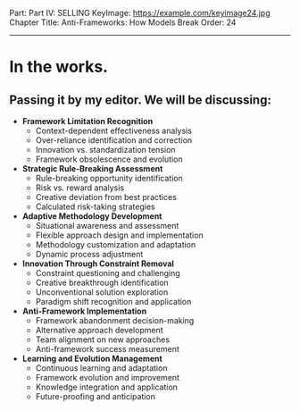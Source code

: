 Part: Part IV: SELLING
KeyImage: https://example.com/keyimage24.jpg
Chapter Title: Anti-Frameworks: How Models Break
Order: 24

---

# In the works.

## Passing it by my editor. We will be discussing:

- **Framework Limitation Recognition**
  - Context-dependent effectiveness analysis
  - Over-reliance identification and correction
  - Innovation vs. standardization tension
  - Framework obsolescence and evolution
- **Strategic Rule-Breaking Assessment**
  - Rule-breaking opportunity identification
  - Risk vs. reward analysis
  - Creative deviation from best practices
  - Calculated risk-taking strategies
- **Adaptive Methodology Development**
  - Situational awareness and assessment
  - Flexible approach design and implementation
  - Methodology customization and adaptation
  - Dynamic process adjustment
- **Innovation Through Constraint Removal**
  - Constraint questioning and challenging
  - Creative breakthrough identification
  - Unconventional solution exploration
  - Paradigm shift recognition and application
- **Anti-Framework Implementation**
  - Framework abandonment decision-making
  - Alternative approach development
  - Team alignment on new approaches
  - Anti-framework success measurement
- **Learning and Evolution Management**
  - Continuous learning and adaptation
  - Framework evolution and improvement
  - Knowledge integration and application
  - Future-proofing and anticipation

<div style="height: 120px;"></div>

